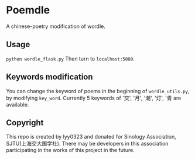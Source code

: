 # Poemdle
A chinese-poetry modification of wordle.

## Usage
`python wordle_flask.py`
Then turn to `localhost:5080`.

## Keywords modification
You can change the keyword of poems in the beginning of `wordle_utils.py`, by modifying `key_word`.
Currently 5 keywords of '交', '月', '潮', '灯', '青 are available.

## Copyright
This repo is created by lyy0323 and donated for Sinology Association, SJTU(上海交大国学社).
There may be developers in this association participating in the works of this project in the future.
